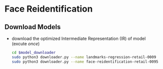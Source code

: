 # Face Reidentification
## Download Models
* download the optimized Intermediate Representation (IR) of model (excute _once_)<br>
  ```bash
  cd $model_downloader
  sudo python3 downloader.py --name landmarks-regression-retail-0009 --output_dir /opt/openvino_toolkit/models/landmarks-regression/output/FP32
  sudo python3 downloader.py --name face-reidentification-retail-0095 --output_dir /opt/openvino_toolkit/models/face-reidentification/output/FP32
  ```


